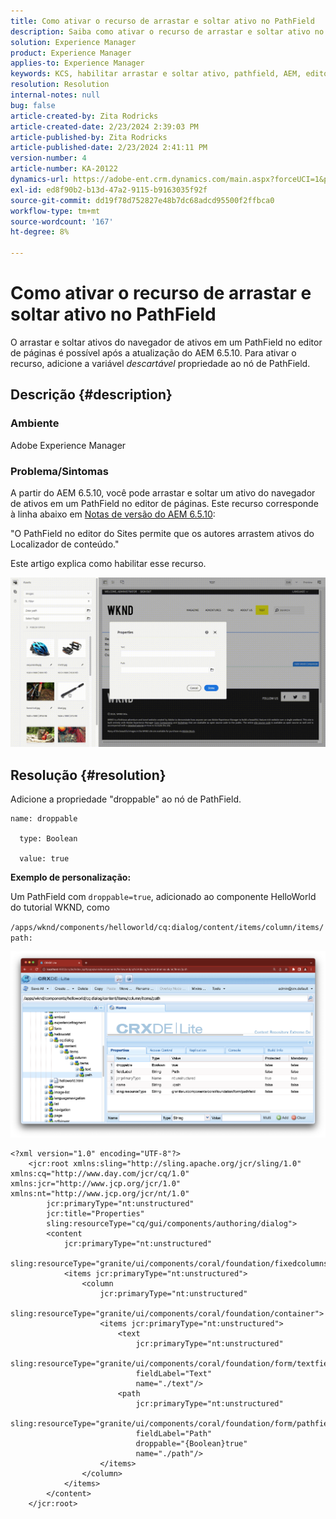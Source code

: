 ```yaml
---
title: Como ativar o recurso de arrastar e soltar ativo no PathField
description: Saiba como ativar o recurso de arrastar e soltar ativo no PathField no editor de páginas.
solution: Experience Manager
product: Experience Manager
applies-to: Experience Manager
keywords: KCS, habilitar arrastar e soltar ativo, pathfield, AEM, editor de páginas
resolution: Resolution
internal-notes: null
bug: false
article-created-by: Zita Rodricks
article-created-date: 2/23/2024 2:39:03 PM
article-published-by: Zita Rodricks
article-published-date: 2/23/2024 2:41:11 PM
version-number: 4
article-number: KA-20122
dynamics-url: https://adobe-ent.crm.dynamics.com/main.aspx?forceUCI=1&pagetype=entityrecord&etn=knowledgearticle&id=dfd82d44-59d2-ee11-9079-6045bd0061cb
exl-id: ed8f90b2-b13d-47a2-9115-b9163035f92f
source-git-commit: dd19f78d752827e48b7dc68adcd95500f2ffbca0
workflow-type: tm+mt
source-wordcount: '167'
ht-degree: 8%

---
```


# Como ativar o recurso de arrastar e soltar ativo no PathField


O arrastar e soltar ativos do navegador de ativos em um PathField no editor de páginas é possível após a atualização do AEM 6.5.10. Para ativar o recurso, adicione a variável *descartável* propriedade ao nó de PathField.

## Descrição {#description}


### Ambiente

Adobe Experience Manager

### Problema/Sintomas

A partir do AEM 6.5.10, você pode arrastar e soltar um ativo do navegador de ativos em um PathField no editor de páginas. Este recurso corresponde à linha abaixo em [Notas de versão do AEM 6.5.10](https://experienceleague.adobe.com/docs/experience-manager-65/content/release-notes/service-pack/6-5-10.html?lang=en):

&quot;O PathField no editor do Sites permite que os autores arrastem ativos do Localizador de conteúdo.&quot;

Este artigo explica como habilitar esse recurso.

![](assets/___e0d82d44-59d2-ee11-9079-6045bd0061cb___.gif)


## Resolução {#resolution}


Adicione a propriedade &quot;droppable&quot; ao nó de PathField.


```
name: droppable

  type: Boolean

  value: true
```


<b>Exemplo de personalização:</b>

Um PathField com `droppable=true`, adicionado ao componente HelloWorld do tutorial WKND, como

`/apps/wknd/components/helloworld/cq:dialog/content/items/column/items/path:`

![](assets/6106400f-2b07-ed11-82e4-00224808e483.png)


```
<?xml version="1.0" encoding="UTF-8"?>
    <jcr:root xmlns:sling="http://sling.apache.org/jcr/sling/1.0" xmlns:cq="http://www.day.com/jcr/cq/1.0" xmlns:jcr="http://www.jcp.org/jcr/1.0" xmlns:nt="http://www.jcp.org/jcr/nt/1.0"
        jcr:primaryType="nt:unstructured"
        jcr:title="Properties"
        sling:resourceType="cq/gui/components/authoring/dialog">
        <content
            jcr:primaryType="nt:unstructured"
            sling:resourceType="granite/ui/components/coral/foundation/fixedcolumns">
            <items jcr:primaryType="nt:unstructured">
                <column
                    jcr:primaryType="nt:unstructured"
                    sling:resourceType="granite/ui/components/coral/foundation/container">
                    <items jcr:primaryType="nt:unstructured">
                        <text
                            jcr:primaryType="nt:unstructured"
                            sling:resourceType="granite/ui/components/coral/foundation/form/textfield"
                            fieldLabel="Text"
                            name="./text"/>
                        <path
                            jcr:primaryType="nt:unstructured"
                            sling:resourceType="granite/ui/components/coral/foundation/form/pathfield"
                            fieldLabel="Path"
                            droppable="{Boolean}true"
                            name="./path"/>
                    </items>
                </column>
            </items>
        </content>
    </jcr:root>
```
